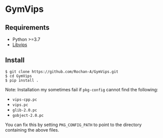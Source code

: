 GymVips
==============

## Requirements

* Python >=3.7
* [Libvips](https://www.libvips.org/)

## Install

```(bash)
$ git clone https://github.com/Rochan-A/GymVips.git
$ cd GymVips
$ pip install .
```

Note: Installation my sometimes fail if `pkg-config` cannot find the following:
* `vips-cpp.pc`
* `vips.pc`
* `glib-2.0.pc`
* `gobject-2.0.pc`

You can fix this by setting `PKG_CONFIG_PATH` to point to the directory containing
the above files.